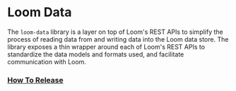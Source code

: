# Loom Data

The `loom-data` library is a layer on top of Loom's REST APIs to simplify the process of reading data from and
writing data into the Loom data store. The library exposes a thin wrapper around each of Loom's REST APIs to
standardize the data models and formats used, and facilitate communication with Loom.

### [How To Release](docs/HowToRelease.md)
